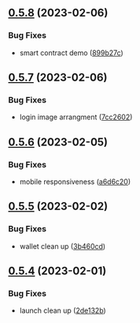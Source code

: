 ## [0.5.8](https://github.com/matt-kay/payfam-webapp/compare/v0.5.7...v0.5.8) (2023-02-06)


### Bug Fixes

* smart contract demo ([899b27c](https://github.com/matt-kay/payfam-webapp/commit/899b27c7b0c5879ef7c36f479e94af442383ce9f))



## [0.5.7](https://github.com/matt-kay/payfam-webapp/compare/v0.5.6...v0.5.7) (2023-02-06)


### Bug Fixes

* login image arrangment ([7cc2602](https://github.com/matt-kay/payfam-webapp/commit/7cc2602393e0cdf96cb8f5ef6391e47522620af2))



## [0.5.6](https://github.com/matt-kay/payfam-webapp/compare/v0.5.5...v0.5.6) (2023-02-05)


### Bug Fixes

* mobile responsiveness ([a6d6c20](https://github.com/matt-kay/payfam-webapp/commit/a6d6c20078992a4bc1f8d5fbe0da683294d4603a))



## [0.5.5](https://github.com/matt-kay/payfam-webapp/compare/v0.5.4...v0.5.5) (2023-02-02)


### Bug Fixes

* wallet clean up ([3b460cd](https://github.com/matt-kay/payfam-webapp/commit/3b460cdc1493d0f2808e2923c4c0852a28eb3a8b))



## [0.5.4](https://github.com/matt-kay/payfam-webapp/compare/v0.5.3...v0.5.4) (2023-02-01)


### Bug Fixes

* launch clean up ([2de132b](https://github.com/matt-kay/payfam-webapp/commit/2de132b9f408853dd193b8f5ff6bf90590d94b29))



